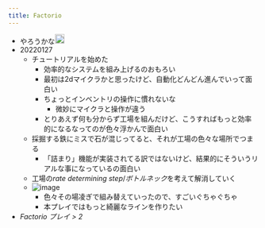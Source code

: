 ```yaml
---
title: Factorio
---
```


* やろうかな<img src='https://scrapbox.io/api/pages/blu3mo-public/blu3mo/icon' alt='blu3mo.icon' height="19.5"/>
* 20220127
  * チュートリアルを始めた
    * 効率的なシステムを組み上げるのおもろい
    * 最初は2dマイクラかと思ったけど、自動化どんどん進んでいって面白い
    * ちょっとインベントリの操作に慣れないな
      * 微妙にマイクラと操作が違う
    * とりあえず何も分からず工場を組んだけど、こうすればもっと効率的になるなってのが色々浮かんで面白い
  * 採掘する鉄にミスで石が混じってると、それが工場の色々な場所でつまる
    * 「詰まり」機能が実装されてる訳ではないけど、結果的にそういうリアルな事になっているの面白い
  * 工場の*rate determining step*/*ボトルネック*を考えて解消していく
  * ![image](https://gyazo.com/f1b15be87513a96936afcd2a400c5a82/thumb/1000)
    * 色々その場凌ぎで組み替えていったので、すごいぐちゃぐちゃ
    * 本プレイではもっと綺麗なラインを作りたい
* *Factorio プレイ > 2*
